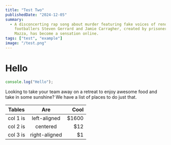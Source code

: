 ```yaml
---
title: "Test Two"
publishedDate: "2024-12-05"
summary:
  - A disconcerting rap song about murder featuring fake voices of renowned
    footballers Steven Gerrard and Jamie Carragher, created by prisoner L20
    Mazza, has become a sensation online.
tags: ["test", "example"]
image: "/test.png"
---
```


# Hello

```js
console.log("Hello");
```

Looking to take your team away on a retreat to enjoy awesome food and
take in some sunshine? We have a list of places to do just that.

| Tables   |      Are      |  Cool |
| -------- | :-----------: | ----: |
| col 1 is | left-aligned  | $1600 |
| col 2 is |   centered    |   $12 |
| col 3 is | right-aligned |    $1 |
